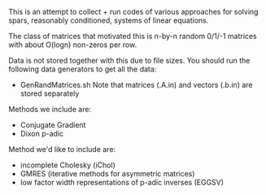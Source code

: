 This is an attempt to collect + run codes of various approaches
for solving spars, reasonably conditioned, systems of linear equations.

The class of matrices that motivated this is n-by-n random
0/1/-1 matrices with about O(logn) non-zeros per row.

Data is not stored together with this due to file sizes.
You should run the following data generators to get all the data:
* GenRandMatrices.sh
Note that matrices (.A.in) and vectors (.b.in) are stored separately

Methods we include are:
* Conjugate Gradient
* Dixon p-adic

Method we'd like to include are:
* incomplete Cholesky (iChol)
* GMRES (iterative methods for asymmetric matrices)
* low factor width representations of p-adic inverses (EGGSV)
